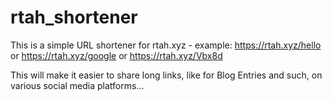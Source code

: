 # rtah_shortener

This is a simple URL shortener for rtah.xyz - example: https://rtah.xyz/hello or https://rtah.xyz/google or https://rtah.xyz/Vbx8d

This will make it easier to share long links, like for Blog Entries and such, on various social media platforms...

